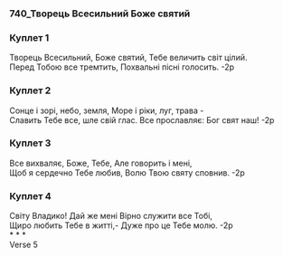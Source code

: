 ### 740_Творець Всесильний Боже святий
### Куплет 1
Творець Всесильний, Боже святий, Тебе величить світ цілий. <br/>Перед Тобою все тремтить, Похвальні пісні голосить. -2р
### Куплет 2
Сонце і зорі, небо, земля, Море і ріки, луг, трава - <br/>Славить Тебе все, шле свій глас. Все прославляє: Бог свят наш! -2р
### Куплет 3
Все вихваляє, Боже, Тебе, Але говорить і мені, <br/>Щоб я сердечно Тебе любив, Волю Твою святу сповнив. -2р
### Куплет 4
Світу Владико! Дай же мені Вірно служити все Тобі, <br/>Щиро любить Тебе в житті,- Дуже про це Тебе молю. -2р<br/>*   *   *<br/>Verse 5

